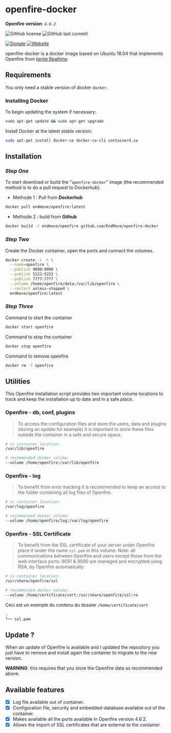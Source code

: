 # openfire-docker

__Openfire version__: _`4.6.2`_

![GitHub license](https://img.shields.io/badge/license-MIT-%23fe7d37) ![GitHub last commit](https://img.shields.io/github/last-commit/EndMove/openfire-docker)

[![Donate][link-icon-coffee]][link-paypal-me] [![Website][link-icon-website]][link-website]

[link-icon-coffee]: https://img.shields.io/badge/%E2%98%95-Buy%20me%20a%20cup%20of%20coffee-991481.svg
[link-paypal-me]: https://www.paypal.me/EndMove/2.5eur
[link-icon-website]: https://img.shields.io/badge/%F0%9F%92%BB-My%20Web%20Site-0078D4.svg
[link-website]: https://www.endmove.eu/

openfire-docker is a docker image based on Ubuntu 18.04 that implements Openfire from [Ignite Realtime](https://github.com/igniterealtime/Openfire).

## Requirements

You only need a stable version of docker `docker`.

### Installing Docker

To begin updating the system if necessary:

````sh
sudo apt-get update && sudo apt-get upgrade
````

Install Docker at the latest stable version:

````sh
sudo apt-get install docker-ce docker-ce-cli containerd.io
````

## Installation

### _Step One_

To start download or build the "`openfire-docker`" image (the recommended method is to do a pull request to Dockerhub).

- Methode 1 : Pull from __Dockerhub__

````sh
docker pull endmove/openfire:latest
````

- Methode 2 : build from __Github__

````sh
docker build -t endmove/openfire github.com/EndMove/openfire-docker
````

### _Step Two_

Create the Docker container, open the ports and connect the volumes.

````bash
docker create -i -t \
  --name=openfire \
  --publish 9090:9090 \
  --publish 5222:5222 \
  --publish 7777:7777 \
  --volume /home/openfire/data:/var/lib/openfire \
  --restart unless-stopped \
  endmove/openfire:latest
````

### _Step Three_

Command to start the container

````sh
docker start openfire
````

Command to stop the container

````sh
docker stop openfire
````

Command to remove openfire

````sh
docker rm -f openfire
````

## Utilities

This Openfire installation script provides two important volume locations to track and keep the installation up to date and in a safe place.

### Openfire - db, conf, plugins

> To access the configuration files and store the users, data and plugins (during an update for example) it is important to store these files outside the container in a safe and secure space.

````sh
# in container location:
/var/lib/openfire

# recommended docker volume:
--volume /home/openfire:/var/lib/openfire
````

### Openfire - log

> To benefit from error tracking it is recommended to keep an access to the folder containing all log files of Openfire.

````sh
# in container location:
/var/log/openfire

# recommended docker volume:
--volume /home/openfire/log:/var/log/openfire
````

### Openfire - SSL Certificate

> To benefit from the SSL certificate of your server under Openfire place it under the name `ssl.pem` in this volume.
> Note: all communications between Openfire and users except those from the web interface ports: 9091 & 9090 are managed and encrypted using RSA, by Openfire automatically.

````sh
# in container location:
/usr/share/openfire/ssl

# recommended docker volume:
--volume /home/certificate/cert:/usr/share/openfire/ssl:ro
````

Ceci est un exemple du contenu du dossier `/home/certificate/cert`

````txt
.
└── ssl.pem
````

## Update ?

When an update of Openfire is available and I updated the repository you just have to remove and install again the container to migrate to the new version.

__WARNING__: this requires that you store the Openfire data as recommended above.

## Available features

- [x] Log file available out of container.
- [x] Configuration file, security and embedded-database available out of the container.
- [x] Makes available all the ports available in Openfire version 4.6.2.
- [x] Allows the import of SSL certificates that are external to the container.
